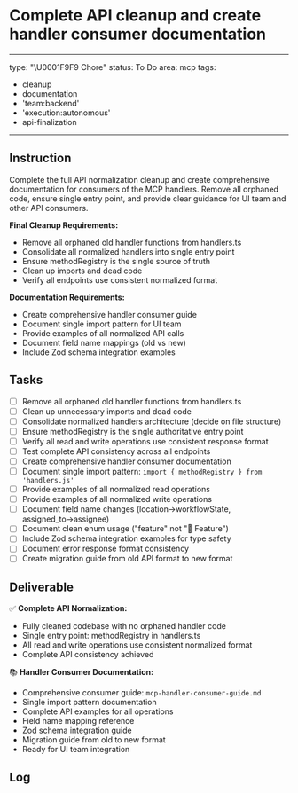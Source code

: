 # Complete API cleanup and create handler consumer documentation

---
type: "\U0001F9F9 Chore"
status: To Do
area: mcp
tags:
  - cleanup
  - documentation
  - 'team:backend'
  - 'execution:autonomous'
  - api-finalization
---


## Instruction
Complete the full API normalization cleanup and create comprehensive documentation for consumers of the MCP handlers. Remove all orphaned code, ensure single entry point, and provide clear guidance for UI team and other API consumers.

**Final Cleanup Requirements:**
- Remove all orphaned old handler functions from handlers.ts
- Consolidate all normalized handlers into single entry point
- Ensure methodRegistry is the single source of truth
- Clean up imports and dead code
- Verify all endpoints use consistent normalized format

**Documentation Requirements:**
- Create comprehensive handler consumer guide
- Document single import pattern for UI team
- Provide examples of all normalized API calls
- Document field name mappings (old vs new)
- Include Zod schema integration examples

## Tasks
- [ ] Remove all orphaned old handler functions from handlers.ts
- [ ] Clean up unnecessary imports and dead code
- [ ] Consolidate normalized handlers architecture (decide on file structure)
- [ ] Ensure methodRegistry is the single authoritative entry point
- [ ] Verify all read and write operations use consistent response format
- [ ] Test complete API consistency across all endpoints
- [ ] Create comprehensive handler consumer documentation
- [ ] Document single import pattern: `import { methodRegistry } from 'handlers.js'`
- [ ] Provide examples of all normalized read operations
- [ ] Provide examples of all normalized write operations
- [ ] Document field name changes (location→workflowState, assigned_to→assignee)
- [ ] Document clean enum usage ("feature" not "🌟 Feature")
- [ ] Include Zod schema integration examples for type safety
- [ ] Document error response format consistency
- [ ] Create migration guide from old API format to new format

## Deliverable
✅ **Complete API Normalization:**
- Fully cleaned codebase with no orphaned handler code
- Single entry point: methodRegistry in handlers.ts
- All read and write operations use consistent normalized format
- Complete API consistency achieved

📚 **Handler Consumer Documentation:**
- Comprehensive consumer guide: `mcp-handler-consumer-guide.md`
- Single import pattern documentation
- Complete API examples for all operations
- Field name mapping reference
- Zod schema integration guide
- Migration guide from old to new format
- Ready for UI team integration

## Log
